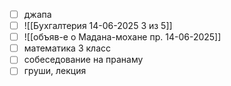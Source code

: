 - [ ] джапа
- [ ] ![[Бухгалтерия 14-06-2025 3 из 5]]
- [ ] ![[объяв-е о Мадана-мохане пр. 14-06-2025]]
- [ ] математика 3 класс
- [ ] собеседование на пранаму
- [ ] груши, лекция
